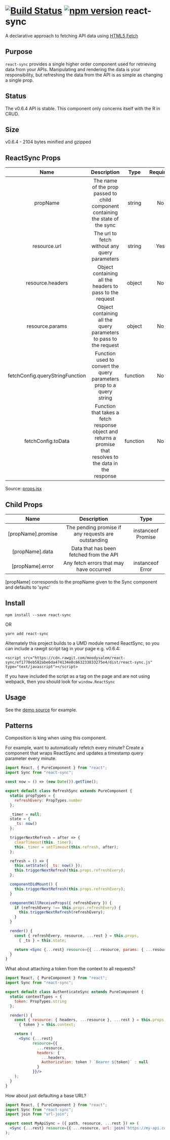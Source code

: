 # [![Build Status](https://travis-ci.org/moodysalem/react-sync.svg)](https://travis-ci.org/moodysalem/react-sync) [![npm version](https://img.shields.io/npm/v/react-sync.svg)](https://www.npmjs.com/package/react-sync) react-sync

A declarative approach to fetching API data using [HTML5 Fetch](https://developer.mozilla.org/en-US/docs/Web/API/Fetch_API)

## Purpose
`react-sync` provides a single higher order component used for retrieving data from your APIs. Manipulating and rendering the data is your responsibility, but refreshing the data from the API is as simple as changing a single prop.

## Status
The v0.6.4 API is stable. This component only concerns itself with the R in CRUD.

## Size
v0.6.4 - 2104 bytes minified and gzipped

## ReactSync Props
|               Name              |                                                 Description                                                 |   Type   | Required |              Default             |
|:-------------------------------:|:-----------------------------------------------------------------------------------------------------------:|:--------:|:--------:|:--------------------------------:|
|             propName            |               The name of the prop passed to child component containing the state of the sync               |  string  |    No    |             `'sync'`             |
|           resource.url          |                                The url to fetch without any query parameters                                |  string  |    Yes   |                                  |
|         resource.headers        |                           Object containing all the headers to pass to the request                          |  object  |    No    |               `null`               |
|         resource.params         |                      Object containing all the query parameters to pass to the request                      |  object  |    No    |               `null`               |
| fetchConfig.queryStringFunction |                     Function used to convert the query parameters prop to a query string                    | function |    No    |          [./query-string.js](https://github.com/moodysalem/react-sync/blob/gh-pages/src/query-string.js)         |
|        fetchConfig.toData       | Function that takes a fetch response object and returns a promise that resolves to the data in the response | function |    No    | returns response JSON by default |

Source: [props.jsx](https://github.com/moodysalem/react-sync/blob/gh-pages/src/props.jsx)

## Child Props
|        Name        |                     Description                     |        Type        |
|:------------------:|:---------------------------------------------------:|:------------------:|
| [propName].promise | The pending promise if any requests are outstanding | instanceof Promise |
|   [propName].data  |       Data that has been fetched from the API       |                    |
|  [propName].error  |       Any fetch errors that may have occurred       |  instanceof Error  |

[propName] corresponds to the propName given to the Sync component and defaults to 'sync'

## Install
`npm install --save react-sync`

OR

`yarn add react-sync`

Alternately this project builds to a UMD module named ReactSync, so you can include a rawgit script tag in your page e.g. v0.6.4: 

`<script src="https://cdn.rawgit.com/moodysalem/react-sync/ef1770eb582abe6da474134e0c663233833275e4/dist/react-sync.js" type="text/javascript"></script>`

If you have included the script as a tag on the page and are not using webpack, then you should look for `window.ReactSync`

## Usage
See the [demo source](https://github.com/moodysalem/react-sync/blob/gh-pages/index.html#L43) for example.

## Patterns
Composition is king when using this component. 

For example, want to automatically refetch every minute? 
Create a component that wraps ReactSync and updates a timestamp query parameter every minute.

```jsx
import React, { PureComponent } from "react";
import Sync from "react-sync";

const now = () => (new Date()).getTime();

export default class RefreshSync extends PureComponent {
  static propTypes = {
    refreshEvery: PropTypes.number
  };

  _timer = null;
  state = {
    _ts: now()
  };

  triggerNextRefresh = after => {
    clearTimeout(this._timer);
    this._timer = setTimeout(this.refresh, after);
  };

  refresh = () => {
    this.setState({ _ts: now() });
    this.triggerNextRefresh(this.props.refreshEvery);
  };

  componentDidMount() {
    this.triggerNextRefresh(this.props.refreshEvery);
  }

  componentWillReceiveProps({ refreshEvery }) {
    if (refreshEvery !== this.props.refreshEvery) {
      this.triggerNextRefresh(refreshEvery);
    }
  }

  render() {
    const { refreshEvery, resource, ...rest } = this.props,
      { _ts } = this.state;

    return <Sync {...rest} resource={{ ...resource, params: { ...resource.params, _ts } }}/>;
  }
}
```

What about attaching a token from the context to all requests?

```jsx
import React, { PureComponent } from "react";
import Sync from "react-sync";

export default class AuthenticateSync extends PureComponent {
  static contextTypes = {
    token: PropTypes.string
  };

  render() {
    const { resource: { headers, ...resource }, ...rest } = this.props,
      { token } = this.context;

    return (
      <Sync {...rest}
            resource={{
              ...resource,
              headers: {
                ...headers,
                Authorization: token ? `Bearer ${token}` : null
              }
            }}/>
    );
  }
}
```
    
How about just defaulting a base URL?

```jsx
import React, { PureComponent } from "react";
import Sync from "react-sync";
import join from "url-join";

export const MyApiSync = ({ path, resource, ...rest }) => (
  <Sync {...rest} resource={{ ...resource, url: join('https://my-api.com', path) }}/>
);
```
